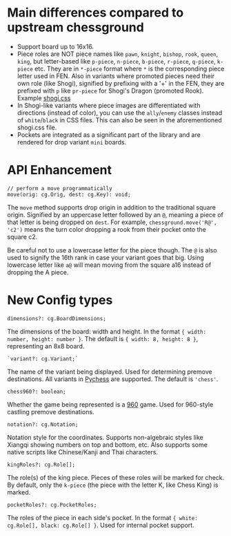 # Main differences compared to upstream chessground

- Support board up to 16x16.
- Piece roles are NOT piece names like `pawn`, `knight`, `bishop`, `rook`, `queen`, `king`,
  but letter-based like `p-piece`, `n-piece`, `b-piece`, `r-piece`, `q-piece`, `k-piece` etc.
  They are in `*-piece` format where `*` is the corresponding piece letter used in FEN.
  Also in variants where promoted pieces need their own role (like Shogi),
  signified by prefixing with a '+' in the FEN,
  they are prefixed with `p` like `pr-piece` for Shogi's Dragon (promoted Rook).
  Example [shogi.css](https://github.com/gbtami/pychess-variants/blob/master/static/piece/shogi/shogi.css)
- In Shogi-like variants where piece images are differentiated with directions (instead of color),
  you can use the `ally`/`enemy` classes instead of `white`/`black` in CSS files.
  This can also be seen in the aforementioned shogi.css file.
- Pockets are integrated as a significant part of the library and are rendered for drop variant `mini` boards.

# API Enhancement

```
// perform a move programmatically
move(orig: cg.Orig, dest: cg.Key): void;
```

The `move` method supports drop origin in addition to the traditional square origin. Signified by an uppercase letter followed by an `@`, meaning a piece of that letter is being dropped on `dest`. For example, `chessground.move('R@', 'c2')` means the turn color dropping a rook from their pocket onto the square c2.

Be careful not to use a lowercase letter for the piece though. The `@` is also used to signify the 16th rank in case your variant goes that big. Using lowercase letter like `a@` will mean moving from the square a16 instead of dropping the A piece.

# New Config types

```
dimensions?: cg.BoardDimensions;
```

The dimensions of the board: width and height. In the format `{ width: number, height: number }`. The default is `{ width: 8, height: 8 }`, representing an 8x8 board.

```
`variant?: cg.Variant;`
```

The name of the variant being displayed. Used for determining premove destinations. All variants in [Pychess](https://www.pychess.org) are supported. The default is `'chess'`.

```
chess960?: boolean;
```

Whether the game being represented is a [960](https://lichess.org/variant/chess960) game. Used for 960-style castling premove destinations.

```
notation?: cg.Notation;
```

Notation style for the coordinates. Supports non-algebraic styles like Xiangqi showing numbers on top and bottom, etc. Also supports some native scripts like Chinese/Kanji and Thai characters.

```
kingRoles?: cg.Role[];
```

The role(s) of the king piece. Pieces of these roles will be marked for check. By default, only the `k-piece` (the piece with the letter K, like Chess King) is marked.

```
pocketRoles?: cg.PocketRoles;
```

The roles of the piece in each side's pocket. In the format `{ white: cg.Role[], black: cg.Role[] }`. Used for internal pocket support.
